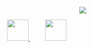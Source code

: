 <p align="center">
  <img src="https://capsule-render.vercel.app/api?text=HeyEveryone❤️💜!&animation=fadeIn&type=waving&color=gradient&height=100"/>
</p>
&nbsp;
&nbsp;
&nbsp;&nbsp;&nbsp;&nbsp;&nbsp;&nbsp;&nbsp;&nbsp;&nbsp;&nbsp;&nbsp;&nbsp;&nbsp;&nbsp;
<a href="https://www.instagram.com/imyash_kalamkhede/">
  <img height="50" src="https://user-images.githubusercontent.com/46517096/166974368-9798f39f-1f46-499c-b14e-81f0a3f83a06.png"/>
</a>
&nbsp; &nbsp; &nbsp; &nbsp;&nbsp; 
<a href="https://www.instagram.com/imyash_kalamkhede/">
  <img height="50" src="https://cdn0.iconfinder.com/data/icons/colorful-guache-social-media-logos-1/159/social-media_learn-more-512.png"/>
</a>

